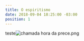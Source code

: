 ```yaml
---
title: O espiritismo
date: 2018-09-04 18:25:00 -03:00
position: 1
---
```


teste![chamada hora da prece.png](/uploads/chamada%20hora%20da%20prece.png)